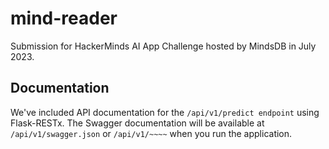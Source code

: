 # mind-reader
Submission for HackerMinds AI App Challenge hosted by MindsDB in July 2023.

## Documentation
We've included API documentation for the ```/api/v1/predict endpoint``` using Flask-RESTx. The Swagger documentation will be available at ```/api/v1/swagger.json``` or ```/api/v1/~~~~``` when you run the application.
